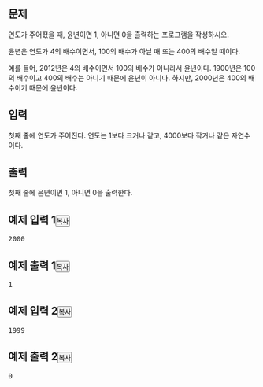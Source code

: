 <div class="col-md-12"><section id="description" class="problem-section"><div class="headline"><h2>문제</h2></div><div id="problem_description" class="problem-text"><p>연도가 주어졌을 때, 윤년이면 1, 아니면 0을 출력하는 프로그램을 작성하시오.</p><p>윤년은 연도가 4의 배수이면서, 100의 배수가 아닐 때 또는 400의 배수일 때이다.</p><p>예를 들어, 2012년은 4의 배수이면서 100의 배수가 아니라서 윤년이다. 1900년은 100의 배수이고 400의 배수는 아니기 때문에 윤년이 아니다.&nbsp;하지만, 2000년은 400의 배수이기 때문에 윤년이다.</p></div></section></div><div class="col-md-12"><section id="input" class="problem-section"><div class="headline"><h2>입력</h2></div><div id="problem_input" class="problem-text"><p>첫째 줄에 연도가 주어진다. 연도는 1보다 크거나 같고, 4000보다 작거나 같은 자연수이다.</p></div></section></div><div class="col-md-12"><section id="output" class="problem-section"><div class="headline"><h2>출력</h2></div><div id="problem_output" class="problem-text"><p>첫째 줄에 윤년이면 1, 아니면 0을 출력한다.</p></div></section></div><div class="col-md-12"><section id="limit" style="display:none;" class="problem-section"><div class="headline"><h2>제한</h2></div><div id="problem_limit" class="problem-text"></div></section></div><div class="col-md-12"><div class="row"><div class="col-md-6"><section id="sampleinput1"><div class="headline"><h2>예제 입력 1<button type="button" class="btn btn-link copy-button" style="padding: 0px;" data-clipboard-target="#sample-input-1">복사</button></h2></div><pre class="sampledata" id="sample-input-1">2000</pre></section></div><div class="col-md-6"><section id="sampleoutput1"><div class="headline"><h2>예제 출력 1<button type="button" class="btn btn-link copy-button" style="padding: 0px;" data-clipboard-target="#sample-output-1">복사</button></h2></div><pre class="sampledata" id="sample-output-1">1</pre></section></div></div></div><div class="col-md-12"><div class="row"><div class="col-md-6"><section id="sampleinput2"><div class="headline"><h2>예제 입력 2<button type="button" class="btn btn-link copy-button" style="padding: 0px;" data-clipboard-target="#sample-input-2">복사</button></h2></div><pre class="sampledata" id="sample-input-2">1999</pre></section></div><div class="col-md-6"><section id="sampleoutput2"><div class="headline"><h2>예제 출력 2<button type="button" class="btn btn-link copy-button" style="padding: 0px;" data-clipboard-target="#sample-output-2">복사</button></h2></div><pre class="sampledata" id="sample-output-2">0</pre></section></div></div></div><div class="col-md-12"><section id="hint" style="display: none;" class="problem-section"><div class="headline"><h2>힌트</h2></div><div id="problem_hint" class="problem-text"></div></section></div>